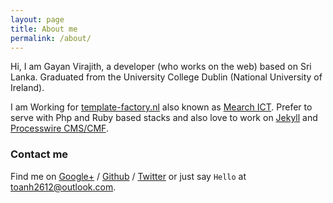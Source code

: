```yaml
---
layout: page
title: About me
permalink: /about/
---
```


Hi, I am Gayan Virajith, a developer (who works on the web) based on Sri Lanka. 
Graduated from the University College Dublin (National University of Ireland). 

I am Working for [template-factory.nl][tf] also known as [Mearch ICT][m].
Prefer to serve with Php and Ruby based stacks and also love to work 
on [Jekyll][jekyll] and [Processwire CMS/CMF][pw].

### Contact me

Find me on [Google+][google] / [Github][github] / [Twitter][Twitter] or just say `Hello` at 
[toanh2612@outlook.com](toanh2612@outlook.com).


[tf]: http://template-factory.nl
[m]: http://mearch.com
[pw]: http://processwire.com
[pwf]: http://processwire.com/talk
[jekyll]: http://jekyllrb.com
[github]: https://github.com/toanh2612
[google]: https://plus.google.com/
[twitter]: https://twitter.com/
